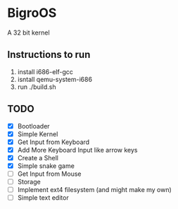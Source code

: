 # BigroOS

A 32 bit kernel

## Instructions to run

1. install i686-elf-gcc
2. isntall qemu-system-i686
2. run ./build.sh

## TODO

- [x] Bootloader
- [x] Simple Kernel
- [x] Get Input from Keyboard
- [x] Add More Keyboard Input like arrow keys
- [x] Create a Shell
- [x] Simple snake game
- [ ] Get Input from Mouse
- [ ] Storage
- [ ] Implement ext4 filesystem (and might make my own)
- [ ] Simple text editor